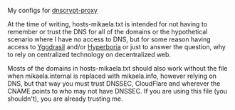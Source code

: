 <!-- @format -->

My configs for [dnscrypt-proxy]

At the time of writing, hosts-mikaela.txt is intended for not having to
remember or trust the DNS for all of the domains or the hypothetical scenario
where I have no access to DNS, but for some reason having access to
[Yggdrasil] and/or [Hyperboria] or just to answer the question, why to rely on
centralized technology on decentralized web.

Mosts of the domains in hosts-mikaela.txt should also work without the file
when mikaela.internal is replaced with mikaela.info, however relying on DNS,
but that way you must trust DNSSEC, CloudFlare and wherever the CNAME points
to who may not have DNSSEC. If you are using this file (you shouldn't), you
are already trusting me.

[dnscrypt-proxy]: https://github.com/jedisct1/dnscrypt-proxy
[hyperboria]: https://hyperboria.net/
[yggdrasil]: https://yggdrasil-network.github.io/
